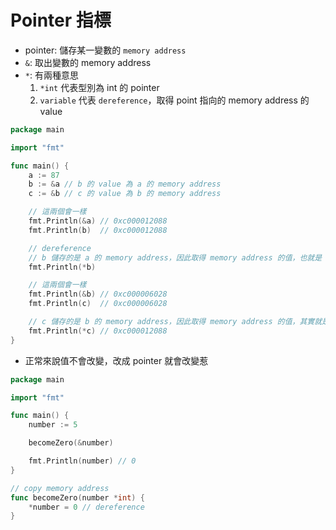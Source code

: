 # Pointer 指標

- pointer: 儲存某一變數的 `memory address`
- `&`: 取出變數的 memory address
- `*`: 有兩種意思
    1. `*int` 代表型別為 int 的 pointer
    2. `variable` 代表 `dereference`，取得 point 指向的 memory address 的 value

```go
package main

import "fmt"

func main() {
    a := 87
    b := &a // b 的 value 為 a 的 memory address
    c := &b // c 的 value 為 b 的 memory address

    // 這兩個會一樣
    fmt.Println(&a) // 0xc000012088
    fmt.Println(b)  // 0xc000012088

    // dereference
    // b 儲存的是 a 的 memory address，因此取得 memory address 的值，也就是 87
    fmt.Println(*b)

    // 這兩個會一樣
    fmt.Println(&b) // 0xc000006028
    fmt.Println(c)  // 0xc000006028

    // c 儲存的是 b 的 memory address，因此取得 memory address 的值，其實就是 a 的 memory address
    fmt.Println(*c) // 0xc000012088
}
```

- 正常來說值不會改變，改成 pointer 就會改變惹

```go
package main

import "fmt"

func main() {
	number := 5

	becomeZero(&number)

	fmt.Println(number) // 0
}

// copy memory address
func becomeZero(number *int) {
	*number = 0 // dereference
}
```